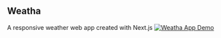 ## Weatha

A responsive weather web app created with Next.js
[![Weatha App Demo](https://res.cloudinary.com/marcomontalbano/image/upload/v1635062723/video_to_markdown/images/youtube--B_gXAfCpL6o-c05b58ac6eb4c4700831b2b3070cd403.jpg)](https://youtu.be/B_gXAfCpL6o "Weatha App Demo")
